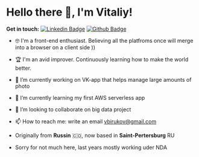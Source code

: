 # Hello there 👋, I'm Vitaliy!

**Get in touch:**
[![Linkedin Badge](https://img.shields.io/badge/-vbirukov-0072b1?style=flat&logo=Linkedin&logoColor=white&link=https://www.linkedin.com/in/vbirukov/)](https://www.linkedin.com/in/vbirukov/) [![Github Badge](https://img.shields.io/badge/-vbirukov-grey?style=flat&logo=github&logoColor=white&link=https://github.com/vbirukov/)](https://www.github.com/vbirukov/)

- 🤓 I'm a front-end enthusiast. Believing all the platfroms once will merge into a browser on a client side ))
- 🏆 I'm an avid improver. Continuously learning how to make the world better.
- 🔭 I’m currently working on VK-app that helps manage large amounts of photo
- 🌱 I’m currently learning my first AWS serverless app 
- 👯 I’m looking to collaborate on big data project
- 📫 How to reach me: write an email vbirukov@gmail.com  

- Originally from **Russin** 🇨🇴, now based in **Saint-Pertersburg** RU
- Sorry for not much here, last years mostly working uder NDA
